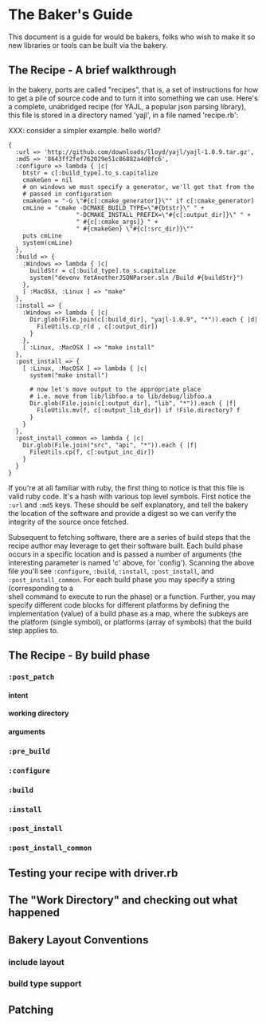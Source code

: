 The Baker's Guide
=================

This document is a guide for would be bakers, folks who wish to make it so new libraries
or tools can be built via the bakery.

The Recipe - A brief walkthrough
--------------------------------

In the bakery, ports are called "recipes", that is, a set of instructions for how to get 
a pile of source code and to turn it into something we can use.  Here's a complete, unabridged
recipe (for YAJL, a popular json parsing library), this file is stored in a directory named
'yajl', in a file named 'recipe.rb':

XXX: consider a simpler example.  hello world?

    {
      :url => 'http://github.com/downloads/lloyd/yajl/yajl-1.0.9.tar.gz',
      :md5 => '8643ff2fef762029e51c86882a4d0fc6',
      :configure => lambda { |c|
        btstr = c[:build_type].to_s.capitalize
        cmakeGen = nil
        # on windows we must specify a generator, we'll get that from the
        # passed in configuration
        cmakeGen = "-G \"#{c[:cmake_generator]}\"" if c[:cmake_generator]
        cmLine = "cmake -DCMAKE_BUILD_TYPE=\"#{btstr}\" " +
                       "-DCMAKE_INSTALL_PREFIX=\"#{c[:output_dir]}\" " +
                       " #{c[:cmake_args]} " +
                       " #{cmakeGen} \"#{c[:src_dir]}\""
        puts cmLine
        system(cmLine)
      },
      :build => {
        :Windows => lambda { |c|
          buildStr = c[:build_type].to_s.capitalize
          system("devenv YetAnotherJSONParser.sln /Build #{buildStr}")
        },
        [ :MacOSX, :Linux ] => "make"
      },
      :install => {
        :Windows => lambda { |c|
          Dir.glob(File.join(c[:build_dir], "yajl-1.0.9", "*")).each { |d|
            FileUtils.cp_r(d , c[:output_dir])
          }
        },
        [ :Linux, :MacOSX ] => "make install"
      },
      :post_install => {
        [ :Linux, :MacOSX ] => lambda { |c|
          system("make install")
    
          # now let's move output to the appropriate place
          # i.e. move from lib/libfoo.a to lib/debug/libfoo.a
          Dir.glob(File.join(c[:output_dir], "lib", "*")).each { |f|
            FileUtils.mv(f, c[:output_lib_dir]) if !File.directory? f
          }
        }
      },
      :post_install_common => lambda { |c|
        Dir.glob(File.join("src", "api", "*")).each { |f|
          FileUtils.cp(f, c[:output_inc_dir])
        }
      }
    }

If you're at all familiar with ruby, the first thing to notice is that this file is
valid ruby code.  It's a hash with various top level symbols.  First notice the `:url` and
`:md5` keys.  These should be self explanatory, and tell the bakery the location of the
software and provide a digest so we can verify the integrity of the source once fetched.

Subsequent to fetching software, there are a series of build steps that the recipe author
may leverage to get their software built.  Each build phase occurs in a specific location and 
is passed a number of arguments (the interesting parameter is named 'c' above, for 'config').
Scanning the above file you'll see `:configure`, `:build`, `:install`, `:post_install`, and
`:post_install_common`.  For each build phase you may specify a string (corresponding to a  
shell command to execute to run the phase) or a function.  Further, you may specify different
code blocks for different platforms by defining the implementation (value) of a build phase 
as a map, where the subkeys are the platform (single symbol), or platforms (array of symbols)
that the build step applies to. 

The Recipe - By build phase
---------------------------

### `:post_patch`

#### intent

#### working directory

#### arguments

### `:pre_build`

### `:configure`

### `:build`

### `:install`

### `:post_install`

### `:post_install_common`

Testing your recipe with driver.rb
----------------------------------

The "Work Directory" and checking out what happened
----------------------------------------

Bakery Layout Conventions
-------------------------

### include layout

### build type support

Patching
--------
